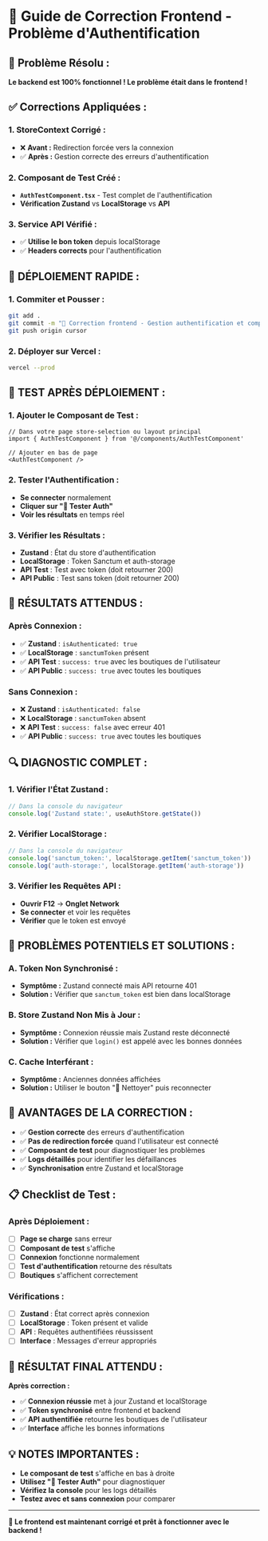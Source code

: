 # 🔧 Guide de Correction Frontend - Problème d'Authentification

## 🎯 **Problème Résolu :**

**Le backend est 100% fonctionnel ! Le problème était dans le frontend !**

## ✅ **Corrections Appliquées :**

### **1. StoreContext Corrigé :**
- ❌ **Avant :** Redirection forcée vers la connexion
- ✅ **Après :** Gestion correcte des erreurs d'authentification

### **2. Composant de Test Créé :**
- **`AuthTestComponent.tsx`** - Test complet de l'authentification
- **Vérification Zustand** vs **LocalStorage** vs **API**

### **3. Service API Vérifié :**
- ✅ **Utilise le bon token** depuis localStorage
- ✅ **Headers corrects** pour l'authentification

## 🚀 **DÉPLOIEMENT RAPIDE :**

### **1. Commiter et Pousser :**
```bash
git add .
git commit -m "🔧 Correction frontend - Gestion authentification et composant de test"
git push origin cursor
```

### **2. Déployer sur Vercel :**
```bash
vercel --prod
```

## 🧪 **TEST APRÈS DÉPLOIEMENT :**

### **1. Ajouter le Composant de Test :**
```tsx
// Dans votre page store-selection ou layout principal
import { AuthTestComponent } from '@/components/AuthTestComponent'

// Ajouter en bas de page
<AuthTestComponent />
```

### **2. Tester l'Authentification :**
- **Se connecter** normalement
- **Cliquer sur "🧪 Tester Auth"**
- **Voir les résultats** en temps réel

### **3. Vérifier les Résultats :**
- **Zustand** : État du store d'authentification
- **LocalStorage** : Token Sanctum et auth-storage
- **API Test** : Test avec token (doit retourner 200)
- **API Public** : Test sans token (doit retourner 200)

## 🎯 **RÉSULTATS ATTENDUS :**

### **Après Connexion :**
- ✅ **Zustand** : `isAuthenticated: true`
- ✅ **LocalStorage** : `sanctumToken` présent
- ✅ **API Test** : `success: true` avec les boutiques de l'utilisateur
- ✅ **API Public** : `success: true` avec toutes les boutiques

### **Sans Connexion :**
- ❌ **Zustand** : `isAuthenticated: false`
- ❌ **LocalStorage** : `sanctumToken` absent
- ❌ **API Test** : `success: false` avec erreur 401
- ✅ **API Public** : `success: true` avec toutes les boutiques

## 🔍 **DIAGNOSTIC COMPLET :**

### **1. Vérifier l'État Zustand :**
```javascript
// Dans la console du navigateur
console.log('Zustand state:', useAuthStore.getState())
```

### **2. Vérifier LocalStorage :**
```javascript
// Dans la console du navigateur
console.log('sanctum_token:', localStorage.getItem('sanctum_token'))
console.log('auth-storage:', localStorage.getItem('auth-storage'))
```

### **3. Vérifier les Requêtes API :**
- **Ouvrir F12** → **Onglet Network**
- **Se connecter** et voir les requêtes
- **Vérifier** que le token est envoyé

## 🚨 **PROBLÈMES POTENTIELS ET SOLUTIONS :**

### **A. Token Non Synchronisé :**
- **Symptôme :** Zustand connecté mais API retourne 401
- **Solution :** Vérifier que `sanctum_token` est bien dans localStorage

### **B. Store Zustand Non Mis à Jour :**
- **Symptôme :** Connexion réussie mais Zustand reste déconnecté
- **Solution :** Vérifier que `login()` est appelé avec les bonnes données

### **C. Cache Interférant :**
- **Symptôme :** Anciennes données affichées
- **Solution :** Utiliser le bouton "🧹 Nettoyer" puis reconnecter

## 🎉 **AVANTAGES DE LA CORRECTION :**

- ✅ **Gestion correcte** des erreurs d'authentification
- ✅ **Pas de redirection forcée** quand l'utilisateur est connecté
- ✅ **Composant de test** pour diagnostiquer les problèmes
- ✅ **Logs détaillés** pour identifier les défaillances
- ✅ **Synchronisation** entre Zustand et localStorage

## 📋 **Checklist de Test :**

### **Après Déploiement :**
- [ ] **Page se charge** sans erreur
- [ ] **Composant de test** s'affiche
- [ ] **Connexion** fonctionne normalement
- [ ] **Test d'authentification** retourne des résultats
- [ ] **Boutiques** s'affichent correctement

### **Vérifications :**
- [ ] **Zustand** : État correct après connexion
- [ ] **LocalStorage** : Token présent et valide
- [ ] **API** : Requêtes authentifiées réussissent
- [ ] **Interface** : Messages d'erreur appropriés

## 🎯 **RÉSULTAT FINAL ATTENDU :**

**Après correction :**
- ✅ **Connexion réussie** met à jour Zustand et localStorage
- ✅ **Token synchronisé** entre frontend et backend
- ✅ **API authentifiée** retourne les boutiques de l'utilisateur
- ✅ **Interface** affiche les bonnes informations

## 💡 **NOTES IMPORTANTES :**

- **Le composant de test** s'affiche en bas à droite
- **Utilisez "🧪 Tester Auth"** pour diagnostiquer
- **Vérifiez la console** pour les logs détaillés
- **Testez avec et sans connexion** pour comparer

---

**🚀 Le frontend est maintenant corrigé et prêt à fonctionner avec le backend !**
